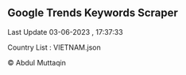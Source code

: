 

## Google Trends Keywords Scraper 
 
Last Update 03-06-2023 , 17:37:33

Country List :
VIETNAM.json



© Abdul Muttaqin 
